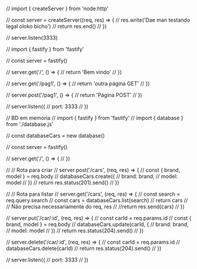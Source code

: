 // import { createServer } from 'node:http'

// const server = createServer((req, res) => {
//     res.write('Dae man testando legal oloko bicho')
//     return res.end()
// })

// server.listen(3333)


// import { fastify } from 'fastify'

// const server = fastify()

// server.get('/', () => {
//     return 'Bem vindo'
// })

// server.get('/pag1', () => {
//     return 'outra página GET'
// })

// server.post('/pag1', () => {
//     return 'Página POST'
// })

// server.listen({
//     port: 3333
// })

// BD em memoria
// import { fastify } from 'fastify'
// import { database } from './database.js'

// const databaseCars = new database()

// const server = fastify()

// server.get('/', () => {
// })

// // Rota para criar
// server.post('/cars', (req, res) => {
//     const { brand, model } = req.body
//     databaseCars.create({
//         brand: brand,
//         model: model
//     })
//     return res.status(201).send()
// })

// // Rota para listar
// server.get('/cars', (req, res) => {
//     const search = req.query.search
//     const cars = databaseCars.list(search)
//     return cars
//     // Não precisa necessariamente do req, res
//     //return res.send(cars)
// })

// server.put('/car/:id', (req, res) => {
//     const carId = req.params.id
//     const { brand, model } = req.body
//     databaseCars.update(carId, {
//         brand: brand,
//         model: model
//     })
//     return res.status(204).send()
// })

// server.delete('/car/:id', (req, res) => {
//     const carId = req.params.id
//     databaseCars.delete(carId)
//     return res.status(204).send()
// })

// server.listen({
//     port: 3333
// })